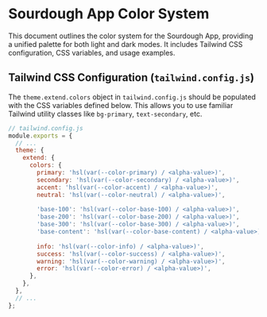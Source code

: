 # Sourdough App Color System

This document outlines the color system for the Sourdough App, providing a unified palette for both light and dark modes. It includes Tailwind CSS configuration, CSS variables, and usage examples.

## Tailwind CSS Configuration (`tailwind.config.js`)

The `theme.extend.colors` object in `tailwind.config.js` should be populated with the CSS variables defined below. This allows you to use familiar Tailwind utility classes like `bg-primary`, `text-secondary`, etc.

```javascript
// tailwind.config.js
module.exports = {
  // ...
  theme: {
    extend: {
      colors: {
        primary: 'hsl(var(--color-primary) / <alpha-value>)',
        secondary: 'hsl(var(--color-secondary) / <alpha-value>)',
        accent: 'hsl(var(--color-accent) / <alpha-value>)',
        neutral: 'hsl(var(--color-neutral) / <alpha-value>)',
        
        'base-100': 'hsl(var(--color-base-100) / <alpha-value>)',
        'base-200': 'hsl(var(--color-base-200) / <alpha-value>)',
        'base-300': 'hsl(var(--color-base-300) / <alpha-value>)',
        'base-content': 'hsl(var(--color-base-content) / <alpha-value>)',
        
        info: 'hsl(var(--color-info) / <alpha-value>)',
        success: 'hsl(var(--color-success) / <alpha-value>)',
        warning: 'hsl(var(--color-warning) / <alpha-value>)',
        error: 'hsl(var(--color-error) / <alpha-value>)',
      },
    },
  },
  // ...
};